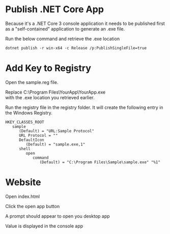 # Publish .NET Core App

Because it's a .NET Core 3 console application it needs to be published first as a "self-contained" application to generate an .exe file.

Run the below command and retrieve the .exe location

```
dotnet publish -r win-x64 -c Release /p:PublishSingleFile=true
```

# Add Key to Registry

Open the sample.reg file.

Replace
C:\\Program Files\\YourApp\\YourApp.exe\
with the .exe location you retrieved earlier.

Run the registry file in the registry folder.
It will create the following entry in the Windows Registry.

```
HKEY_CLASSES_ROOT
   sample
      (Default) = "URL:Sample Protocol"
      URL Protocol = ""
      DefaultIcon
         (Default) = "sample.exe,1"
      shell
         open
            command
               (Default) = "C:\Program Files\Sample\sample.exe" "%1"
```

# Website

Open index.html

Click the open app button

A prompt should appear to open you desktop app

Value is displayed in the console app